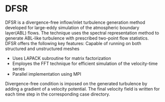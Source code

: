# DFSR
DFSR is a divergence-free inflow/inlet turbulence generation method developed for large-eddy simulation of the atmospheric boundary layer(ABL) flows. The technique uses the spectral representation method to generate ABL-like turbulence with prescribed two-point flow statistics. DFSR  offers the following key features:
Capable of running on both structured and unstructured meshes
- Uses LAPACK subroutine for matrix factorization 
- Employes the FFT technique for efficient simulation of the velocity-time series 
- Parallel implementation using MPI    

Divergence-free condition is imposed on the generated turbulence by adding a gradient of a velocity potential. The final velocity field is written for each time step in the corresponding case directory.
